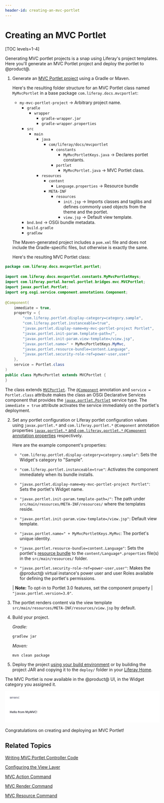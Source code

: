 ```yaml
---
header-id: creating-an-mvc-portlet
---
```


# Creating an MVC Portlet

[TOC levels=1-4]

Generating MVC portlet projects is a snap using Liferay's project templates.
Here you'll generate an MVC Portlet project and deploy the portlet to @product@.

1.  Generate an [MVC Portlet project](/docs/7-2/reference/-/knowledge_base/r/using-the-mvc-portlet-template)
    using a Gradle or Maven.

    Here's the resulting folder structure for an MVC Portlet class named
    `MyMvcPortlet` in a base package `com.liferay.docs.mvcportlet`:

    - `my-mvc-portlet-project` &rarr; Arbitrary project name.
        - `gradle`
            - `wrapper`
                - `gradle-wrapper.jar`
                - `gradle-wrapper.properties`
        - `src`
            - `main`
                - `java`
                    - `com/liferay/docs/mvcportlet`
                        - `constants`
                            - `MyMvcPortletKeys.java` &rarr; Declares portlet constants.
                        -  `portlet`
                            - `MyMvcPortlet.java` &rarr; MVC Portlet class.
                - `resources`
                    - `content`
                        - `Language.properties` &rarr; Resource bundle
                    - `META-INF`
                        - `resources`
                            - `init.jsp` &rarr; Imports classes and taglibs and defines commonly used objects from the theme and the portlet.
                            - `view.jsp` &rarr; Default view template.
        - `bnd.bnd` &rarr; OSGi bundle metadata.
        - `build.gradle`
        - `gradlew`

    The Maven-generated project includes a `pom.xml` file and does not include
    the Gradle-specific files, but otherwise is exactly the same.

    Here's the resulting MVC Portlet class:

```java
package com.liferay.docs.mvcportlet.portlet;

import com.liferay.docs.mvcportlet.constants.MyMvcPortletKeys;
import com.liferay.portal.kernel.portlet.bridges.mvc.MVCPortlet;
import javax.portlet.Portlet;
import org.osgi.service.component.annotations.Component;

@Component(
	immediate = true,
	property = {
		"com.liferay.portlet.display-category=category.sample",
		"com.liferay.portlet.instanceable=true",
		"javax.portlet.display-name=my-mvc-portlet-project Portlet",
		"javax.portlet.init-param.template-path=/",
		"javax.portlet.init-param.view-template=/view.jsp",
		"javax.portlet.name=" + MyMvcPortletKeys.MyMvc,
		"javax.portlet.resource-bundle=content.Language",
		"javax.portlet.security-role-ref=power-user,user"
	},
	service = Portlet.class
)
public class MyMvcPortlet extends MVCPortlet {
}
```

The class extends
[`MVCPortlet`](@platform-ref@/7.2-latest/javadocs/portal-kernel/com/liferay/portal/kernel/portlet/bridges/mvc/MVCPortlet.html).
The
[`@Component`](https://docs.osgi.org/javadoc/osgi.cmpn/7.0.0/org/osgi/service/component/annotations/Component.html)
annotation and `service = Portlet.class` attribute makes the class an OSGi
Declarative Services component that provides the
[`javax.portlet.Portlet`](https://docs.liferay.com/portlet-api/3.0/javadocs/javax/portlet/Portlet.html)
service type. The `immediate = true` attribute activates the service immediately
on the portlet's deployment.

2.  Set any portlet configuration or Liferay portlet configuration values
    using `javax.portlet.*` and `com.liferay.portlet.*` `@Component` annotation properties
    [`javax.portlet.*` and `com.liferay.portlet.*` `@Component` annotation properties](/docs/7-2/reference/-/knowledge_base/r/portlet-descriptor-to-osgi-service-property-map)
    respectively.

    Here are the example component's properties:

    -   `"com.liferay.portlet.display-category=category.sample"`: Sets the
        Widget's category to "Sample".

    -   `"com.liferay.portlet.instanceable=true"`: Activates the component
        immediately when its bundle installs.

    -   `"javax.portlet.display-name=my-mvc-portlet-project Portlet"`: Sets the
        portlet's Widget name.

    -   `"javax.portlet.init-param.template-path=/"`: The path under
        `src/main/resources/META-INF/resources/` where the templates reside.

    -   `"javax.portlet.init-param.view-template=/view.jsp"`: Default view
        template.

    -   `"javax.portlet.name=" + MyMvcPortletKeys.MyMvc`: The portlet's unique
        identity.

    -   `"javax.portlet.resource-bundle=content.Language"`: Sets the portlet's
        [resource bundle](/docs/7-2/frameworks/-/knowledge_base/f/localization)
        to the `content/Language*.properties` file(s) in the
        `src/main/resources/` folder.

    -   `"javax.portlet.security-role-ref=power-user,user"`: Makes the @product@
        virtual instance's power user and user Roles available for defining the
        portlet's permissions.

    | **Note:** To opt-in to Portlet 3.0 features, set the component property
    | `"javax.portlet.version=3.0"`.

3.  The portlet renders content via the view template
    `src/main/resources/META-INF/resources/view.jsp` by default.

4.  Build your project.

    *Gradle:*

    ```bash
    gradlew jar
    ```

    *Maven:*

    ```bash
    mvn clean package
    ```

4.  Deploy the project [using your build
    environment](/docs/7-2/reference/-/knowledge_base/r/deploying-a-project) or
    by building the project JAR and copying it to the `deploy/` folder in your
    [Liferay Home](/docs/7-2/deploy/-/knowledge_base/d/liferay-home).

The MVC Portlet is now available in the @product@ UI, in the Widget category you
assigned it.

![Figure 1: The example portlet shows a message defined by the language property `yourmvc.caption=Hello from YourMVC!` in the Language.properties file.](../../../images/default-mvc-portlet-on-page.png)

Congratulations on creating and deploying an MVC Portlet!

## Related Topics

[Writing MVC Portlet Controller Code](/docs/7-2/appdev/-/knowledge_base/a/writing-mvc-portlet-controller-code)

[Configuring the View Layer](/docs/7-2/appdev/-/knowledge_base/a/configuring-the-view-layer)

[MVC Action Command](/docs/7-2/appdev/-/knowledge_base/a/mvc-action-command)

[MVC Render Command](/docs/7-2/appdev/-/knowledge_base/a/mvc-render-command)

[MVC Resource Command](/docs/7-2/appdev/-/knowledge_base/a/mvc-resource-command)

